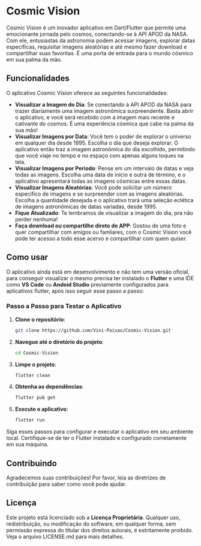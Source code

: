 # Cosmic Vision

Cosmic Vision é um inovador aplicativo em Dart/Flutter que permite uma emocionante jornada pelo cosmos, conectando-se à API APOD da NASA. Com ele, entusiastas da astronomia podem acessar imagens, explorar datas específicas, requisitar imagens aleatórias e até mesmo fazer download e compartilhar suas favoritas. É uma porta de entrada para o mundo cósmico em sua palma da mão.

## Funcionalidades

O aplicativo Cosmic Vision oferece as seguintes funcionalidades:

- **Visualizar a Imagem do Dia**: Se conectando à API APOD da NASA para trazer diariamente uma imagem astronômica surpreendente. Basta abrir o aplicativo, e você será recebido com a imagem mais recente e cativante do cosmos. É uma experiência cósmica que cabe na palma da sua mão!
- **Visualizar Imagens por Data**: Você tem o poder de explorar o universo em qualquer dia desde 1995. Escolha o dia que deseja explorar. O aplicativo então traz a imagem astronômica do dia escolhido, permitindo que você viaje no tempo e no espaço com apenas alguns toques na tela.
- **Visualizar Imagens por Período**: Pense em um intervalo de datas e veja todas as imagens. Escolha uma data de início e outra de término, e o aplicativo apresentará todas as imagens cósmicas entre essas datas.
- **Visualizar Imagens Aleatórias**: Você pode solicitar um número específico de imagens e se surpreender com as imagens aleatórias. Escolha a quantidade desejada e o aplicativo trará uma seleção eclética de imagens astronômicas de datas variadas, desde 1995.
- **Fique Atualizado**: Te lembramos de visualizar a imagem do dia, pra não perder nenhuma!
- **Faça download ou compartilhe direto do APP**: Gostou de uma foto e quer compartilhar com amigos ou famliares, com o Cosmic Vision você pode ter acesso a todo esse acervo e compartilhar com quem quiser.

## Como usar

O aplicativo ainda está em desenvolvimento e não tem uma versão oficial, para conseguir visualizar o mesmo precisa ter instalado o **Flutter** e uma IDE como **VS Code** ou **Andoid Studio** previamente configurados para aplicativos flutter, após isso seguir esse passo a passo:

### Passo a Passo para Testar o Aplicativo

1. **Clone o repositório**:

    ```bash
    git clone https://github.com/Vini-Paixao/Cosmic-Vision.git
    ```

2. **Navegue até o diretório do projeto**:

    ```bash
    cd Cosmic-Vision
    ```

3. **Limpe o projeto**:

    ```bash
    flutter clean
    ```

4. **Obtenha as dependências**:

    ```bash
    flutter pub get
    ```

5. **Execute o aplicativo**:

    ```bash
    flutter run
    ```

Siga esses passos para configurar e executar o aplicativo em seu ambiente local. Certifique-se de ter o Flutter instalado e configurado corretamente em sua máquina.

## Contribuindo

Agradecemos suas contribuições! Por favor, leia as diretrizes de contribuição para saber como você pode ajudar.

## Licença

Este projeto está licenciado sob a **Licença Proprietária**. Qualquer uso, redistribuição, ou modificação do software, em qualquer forma, sem permissão expressa do titular dos direitos autorais, é estritamente proibido. Veja o arquivo LICENSE.md para mais detalhes.